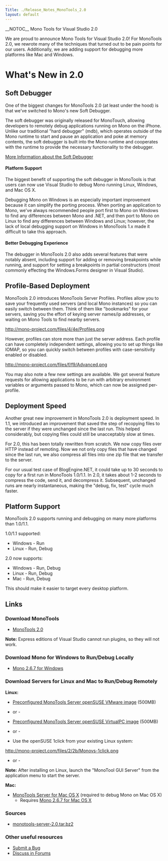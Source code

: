 ```yaml
---
Title: ./Release_Notes_MonoTools_2.0
layout: default
---
```


\_\_NOTOC\_\_ Mono Tools for Visual Studio 2.0

We are proud to announce Mono Tools for Visual Studio 2.0! For MonoTools
2.0, we rewrote many of the techniques that turned out to be pain points
for our users. Additionally, we are adding support for debugging more
platforms like Mac and Windows.

What's New in 2.0
=================

Soft Debugger
-------------

One of the biggest changes for MonoTools 2.0 (at least under the hood)
is that we've switched to Mono's new Soft Debugger.

The soft debugger was originally released for MonoTouch, allowing
developers to remotely debug applications running on Mono on the iPhone.
Unlike our traditional "hard debugger" (mdb), which operates outside of
the Mono runtime to start and pause an application and poke at memory
contents, the soft debugger is built into the Mono runtime and
cooperates with the runtime to provide the necessary functionality to
the debugger.

[More Information about the Soft
Debugger](http://mono-project.com/Soft_Debugger)

#### Platform Support

The biggest benefit of supporting the soft debugger in MonoTools is that
users can now use Visual Studio to debug Mono running Linux, Windows,
and Mac OS X.

Debugging Mono on Windows is an especially important improvement because
it can simplify the porting process. When porting an application to
Mono, we've always recommended people port first to Mono on Windows to
find any differences between Mono and .NET, and then port to Mono on
Linux to find any differences between Windows and Linux; however, the
lack of local debugging support on Windows in MonoTools 1.x made it
difficult to take this approach.

#### Better Debugging Experience

The debugger in MonoTools 2.0 also adds several features that were
notably absent, including support for adding or removing breakpoints
while running, and support for setting a breakpoints in partial
constructors (most commonly effecting the Windows.Forms designer in
Visual Studio).

Profile-Based Deployment
------------------------

MonoTools 2.0 introduces MonoTools Server Profiles. Profiles allow you
to save your frequently used servers (and local Mono instances) so you
can easily switch between them. Think of them like "bookmarks" for your
servers, saving you the effort of keying server names/ip addresses, or
waiting on Mono Tools to find nearby servers.

<http://mono-project.com/files/4/4e/Profiles.png>

However, profiles can store more than just the server address. Each
profile can have completely independent settings, allowing you to set up
things like IOMAP, so you can quickly switch between profiles with
case-sensitivity enabled or disabled.

<http://mono-project.com/files/f/f9/Advanced.png>

You may also note a few new settings are available. We got several
feature requests for allowing applications to be run with arbitrary
environment variables or arguments passed to Mono, which can now be
assigned per-profile.

Deployment Speed
----------------

Another great new improvement in MonoTools 2.0 is deployment speed. In
1.1, we introduced an improvement that saved the step of recopying files
to the server if they were unchanged since the last run. This helped
considerably, but copying files could still be unacceptably slow at
times.

For 2.0, this has been totally rewritten from scratch. We now copy files
over HTTP instead of remoting. Now we not only copy files that have
changed since the last run, we also compress all files into one zip file
that we transfer to the server.

For our usual test case of BlogEngine.NET, it could take up to 30
seconds to copy for a first run in MonoTools 1.0/1.1. In 2.0, it takes
about 1-2 seconds to compress the code, send it, and decompress it.
Subsequent, unchanged runs are nearly instantaneous, making the "debug,
fix, test" cycle much faster.

Platform Support
----------------

MonoTools 2.0 supports running and debugging on many more platforms than
1.0/1.1.

1.0/1.1 supported:

-   Windows - Run
-   Linux - Run, Debug

2.0 now supports:

-   Windows - Run, Debug
-   Linux - Run, Debug
-   Mac - Run, Debug

This should make it easier to target every desktop platform.

Links
-----

### Download MonoTools

-   [MonoTools 2.0](http://mono-tools.com/download/)

**Note:** Express editions of Visual Studio cannot run plugins, so they
will not work.

### Download Mono for Windows to Run/Debug Locally

-   [Mono 2.6.7 for
    Windows](http://go-mono.com/monotools-download/latest/mono-windows.exe)

### Download Servers for Linux and Mac to Run/Debug Remotely

**Linux:**

-   [Preconfigured MonoTools Server openSUSE VMware
    image](http://go-mono.com/monotools-download/latest/MonoTools-vmx.zip)
    (500MB)

- or -

-   [Preconfigured MonoTools Server openSUSE VirtualPC
    image](http://go-mono.com/monotools-download/latest/MonoTools-vpc.zip)
    (500MB)

- or -

-   Use the openSUSE 1click from your existing Linux system:

[<http://mono-project.com/files/2/2b/Monovs-1click.png>](http://go-mono.com/monotools-download/monotools.ymp)
- or -

**Note:** After installing on Linux, launch the "MonoTool GUI Server"
from the application menu to start the server.

**Mac:**

-   [MonoTools Server for Mac OS
    X](http://go-mono.com/monotools-download/latest/monotools-server.dmg)
    (required to debug Mono on Mac OS X)
    -   Requires [Mono 2.6.7 for Mac OS
        X](http://go-mono.com/monotools-download/latest/MonoFramework-x86.dmg)

### Sources

-   [monotools-server-2.0.tar.bz2](http://go-mono.com/monotools-download/latest/monotools-server-2.0.tar.bz2)

### Other useful resources

-   [Submit a Bug](http://mono-project.com/Bugs#Mono_Tools)
-   [Discuss in Forums](http://forums.mono-tools.com/)
